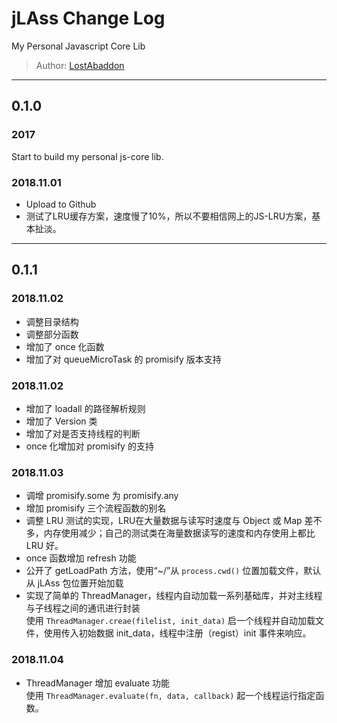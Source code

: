 # jLAss Change Log

My Personal Javascript Core Lib

> Author: [LostAbaddon](mailto:lostabaddon@gmail.com)

---

## 0.1.0

###	2017

Start to build my personal js-core lib.

### 2018.11.01

-	Upload to Github
-	测试了LRU缓存方案，速度慢了10%，所以不要相信网上的JS-LRU方案，基本扯淡。

---

## 0.1.1

### 2018.11.02

-	调整目录结构
-	调整部分函数
-	增加了 once 化函数
-	增加了对 queueMicroTask 的 promisify 版本支持

### 2018.11.02

-	增加了 loadall 的路径解析规则
-	增加了 Version 类
-	增加了对是否支持线程的判断
-	once 化增加对 promisify 的支持

### 2018.11.03

-	调增 promisify.some 为 promisify.any
-	增加 promisify 三个流程函数的别名
-	调整 LRU 测试的实现，LRU在大量数据与读写时速度与 Object 或 Map 差不多，内存使用减少；自己的测试类在海量数据读写的速度和内存使用上都比 LRU 好。
-	once 函数增加 refresh 功能
-	公开了 getLoadPath 方法，使用“~/”从 `process.cwd()` 位置加载文件，默认从 jLAss 包位置开始加载
-	实现了简单的 ThreadManager，线程内自动加载一系列基础库，并对主线程与子线程之间的通讯进行封装<br>
	使用 `ThreadManager.creae(filelist, init_data)` 启一个线程并自动加载文件，使用传入初始数据 init_data，线程中注册（regist）init 事件来响应。

### 2018.11.04

-	ThreadManager 增加 evaluate 功能<br>
	使用 `ThreadManager.evaluate(fn, data, callback)` 起一个线程运行指定函数。